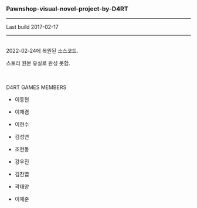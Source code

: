 

### Pawnshop-visual-novel-project-by-D4RT
***
Last build 2017-02-17
***
<br>
 2022-02-24에 복원된 소스코드.

 스토리 원본 유실로 완성 못함.

 <br>
 <br>
 D4RT GAMES MEMBERS
 
- 이동현

- 이재겸

- 이현수

- 김성연

- 조현동

- 강우진

- 김찬엽

- 곽태양

- 이재준


